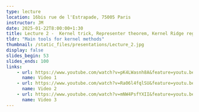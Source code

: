 ```yaml
---
type: lecture
location: 16bis rue de l'Estrapade, 75005 Paris
instructor: JM
date: 2025-01-22T8:00:00+1:30
title: Lecture 2 -  Kernel trick, Representer theorem, Kernel Ridge regression
tldr: "Main tools for kernel methods"
thumbnail: /static_files/presentations/Lecture_2.jpg
display: false
slides_begin: 53
slides_ends: 100
links: 
    - url: https://www.youtube.com/watch?v=pK4LWasnh8A&feature=youtu.be
      name: Video 1
    - url: https://www.youtube.com/watch?v=Ra06l4fqlSU&feature=youtu.be
      name: Video 2
    - url: https://www.youtube.com/watch?v=mNW4PsfYXII&feature=youtu.be
      name: Video 3
---
```


